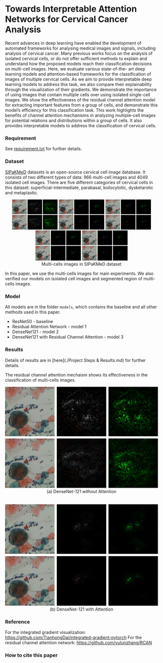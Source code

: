 # Towards Interpretable Attention Networks for Cervical Cancer Analysis
Recent advances in deep learning have enabled the development of automated frameworks for analysing medical images and signals, including analysis of cervical cancer. Many previous works focus on the analysis of isolated cervical cells, or do not offer sufficient methods to explain and understand how the proposed models reach their classification decisions on multi-cell images. Here, we evaluate various state-of-the- art deep learning models and attention-based frameworks for the classification of images of multiple cervical cells. As we aim to provide interpretable deep learning models to address this task, we also compare their explainability through the visualization of their gradients. We demonstrate the importance of using images that contain multiple cells over using isolated single-cell images. We show the effectiveness of the residual channel attention model for extracting important features from a group of cells, and demonstrate this model’s efficiency for this classification task. This work highlights the benefits of channel attention mechanisms in analyzing multiple-cell images for potential relations and distributions within a group of cells. It also provides interpretable models to address the classification of cervical cells.

### Requirement
See [requirement.txt](./requirement.txt) for further details.

### Dataset
[SIPaKMeD](https://www.cs.uoi.gr/~marina/sipakmed.html) datasets is an open-source cervical cell image database. It consists of two different types of data: 966 multi-cell images and 4049 isolated cell images. There are five different categories of cervical cells in this dataset: superficial-intermediate, parabasal, koilocytotic, dysketarotic and metaplastic. 
<p  align="middle">
  <img src="./vis_densenet.jpeg" width="150" />
  <img src="./vis_att_densenet.jpeg" width="150" />
  <img src="./vis_att_densenet.jpeg" width="150" />
  <img src="./vis_att_densenet.jpeg" width="150" />
  <img src="./vis_att_densenet.jpeg" width="150" />
  <br>
  Multi-cells images in SIPaKMeD dataset
</p>

In this paper, we use the multi-cells images for main experiments. We also verified our models on isolated cell images and segmented region of multi-cells images. 


### Model
All models are in the folder `models`, which contains the baseline and all other methods used in this paper. 
- ResNet50 - baseline
- Residual Attention Network - model 1
- DenseNet121 - model 2
- DenseNet121 with Residual Channel Attention - model 3



### Results
Details of results are in [here](./Project Steps \& Results.md) for further details.

The residual channel attention mechaism shows its effectiveness in the classification of multi-cells images.


<p  align="middle">
  <img src="./vis_densenet.jpeg" width="550" />
  <br>
  (a) DenseNet-121 without Attention
  <br>
  <br>
  <br>
  <img src="./vis_att_densenet.jpeg" width="550" />
  <br>
  (b) DenseNet-121 with Attention
</p>

### Reference
For the integrated gradient visualization: https://github.com/TianhongDai/integrated-gradient-pytorch
For the residual channel attention network: https://github.com/yulunzhang/RCAN

### How to cite this paper
